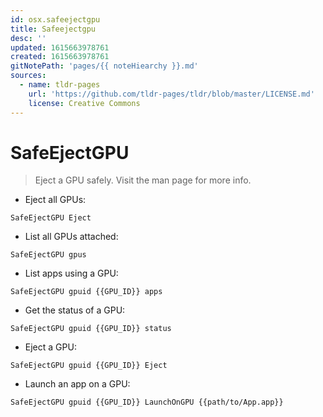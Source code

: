 ```yaml
---
id: osx.safeejectgpu
title: Safeejectgpu
desc: ''
updated: 1615663978761
created: 1615663978761
gitNotePath: 'pages/{{ noteHiearchy }}.md'
sources:
  - name: tldr-pages
    url: 'https://github.com/tldr-pages/tldr/blob/master/LICENSE.md'
    license: Creative Commons
---
```

# SafeEjectGPU

> Eject a GPU safely.
> Visit the man page for more info.

- Eject all GPUs:

`SafeEjectGPU Eject`

- List all GPUs attached:

`SafeEjectGPU gpus`

- List apps using a GPU:

`SafeEjectGPU gpuid {{GPU_ID}} apps`

- Get the status of a GPU:

`SafeEjectGPU gpuid {{GPU_ID}} status`

- Eject a GPU:

`SafeEjectGPU gpuid {{GPU_ID}} Eject`

- Launch an app on a GPU:

`SafeEjectGPU gpuid {{GPU_ID}} LaunchOnGPU {{path/to/App.app}}`

